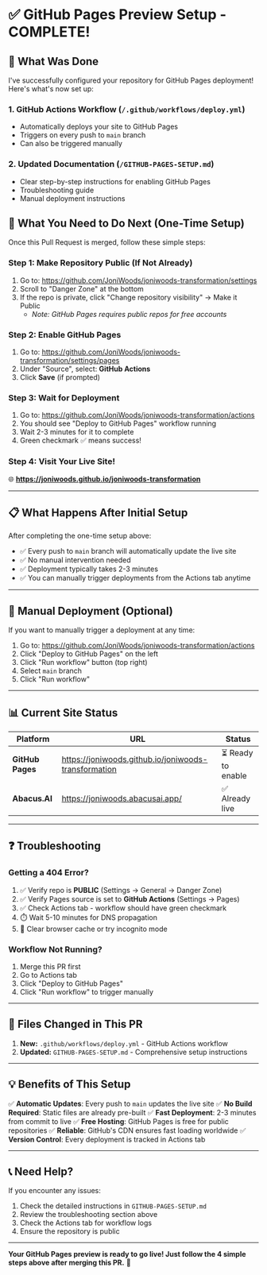 # ✅ GitHub Pages Preview Setup - COMPLETE!

## 🎉 What Was Done

I've successfully configured your repository for GitHub Pages deployment! Here's what's now set up:

### 1. **GitHub Actions Workflow** (`/.github/workflows/deploy.yml`)
   - Automatically deploys your site to GitHub Pages
   - Triggers on every push to `main` branch
   - Can also be triggered manually

### 2. **Updated Documentation** (`/GITHUB-PAGES-SETUP.md`)
   - Clear step-by-step instructions for enabling GitHub Pages
   - Troubleshooting guide
   - Manual deployment instructions

## 🚀 What You Need to Do Next (One-Time Setup)

Once this Pull Request is merged, follow these simple steps:

### Step 1: Make Repository Public (If Not Already)
1. Go to: https://github.com/JoniWoods/joniwoods-transformation/settings
2. Scroll to "Danger Zone" at the bottom
3. If the repo is private, click "Change repository visibility" → Make it Public
   - *Note: GitHub Pages requires public repos for free accounts*

### Step 2: Enable GitHub Pages
1. Go to: https://github.com/JoniWoods/joniwoods-transformation/settings/pages
2. Under "Source", select: **GitHub Actions**
3. Click **Save** (if prompted)

### Step 3: Wait for Deployment
1. Go to: https://github.com/JoniWoods/joniwoods-transformation/actions
2. You should see "Deploy to GitHub Pages" workflow running
3. Wait 2-3 minutes for it to complete
4. Green checkmark ✅ means success!

### Step 4: Visit Your Live Site!
🌐 **https://joniwoods.github.io/joniwoods-transformation**

---

## 📋 What Happens After Initial Setup

After completing the one-time setup above:
- ✅ Every push to `main` branch will automatically update the live site
- ✅ No manual intervention needed
- ✅ Deployment typically takes 2-3 minutes
- ✅ You can manually trigger deployments from the Actions tab anytime

---

## 🔧 Manual Deployment (Optional)

If you want to manually trigger a deployment at any time:

1. Go to: https://github.com/JoniWoods/joniwoods-transformation/actions
2. Click "Deploy to GitHub Pages" on the left
3. Click "Run workflow" button (top right)
4. Select `main` branch
5. Click "Run workflow"

---

## 📊 Current Site Status

| Platform | URL | Status |
|----------|-----|--------|
| **GitHub Pages** | https://joniwoods.github.io/joniwoods-transformation | ⏳ Ready to enable |
| **Abacus.AI** | https://joniwoods.abacusai.app/ | ✅ Already live |

---

## ❓ Troubleshooting

### Getting a 404 Error?
1. ✅ Verify repo is **PUBLIC** (Settings → General → Danger Zone)
2. ✅ Verify Pages source is set to **GitHub Actions** (Settings → Pages)
3. ✅ Check Actions tab - workflow should have green checkmark
4. ⏱️ Wait 5-10 minutes for DNS propagation
5. 🔄 Clear browser cache or try incognito mode

### Workflow Not Running?
1. Merge this PR first
2. Go to Actions tab
3. Click "Deploy to GitHub Pages"
4. Click "Run workflow" to trigger manually

---

## 📝 Files Changed in This PR

1. **New:** `.github/workflows/deploy.yml` - GitHub Actions workflow
2. **Updated:** `GITHUB-PAGES-SETUP.md` - Comprehensive setup instructions

---

## 💡 Benefits of This Setup

✅ **Automatic Updates**: Every push to `main` updates the live site
✅ **No Build Required**: Static files are already pre-built
✅ **Fast Deployment**: 2-3 minutes from commit to live
✅ **Free Hosting**: GitHub Pages is free for public repositories
✅ **Reliable**: GitHub's CDN ensures fast loading worldwide
✅ **Version Control**: Every deployment is tracked in Actions tab

---

## 📞 Need Help?

If you encounter any issues:
1. Check the detailed instructions in `GITHUB-PAGES-SETUP.md`
2. Review the troubleshooting section above
3. Check the Actions tab for workflow logs
4. Ensure the repository is public

---

**Your GitHub Pages preview is ready to go live! Just follow the 4 simple steps above after merging this PR.** 🚀
